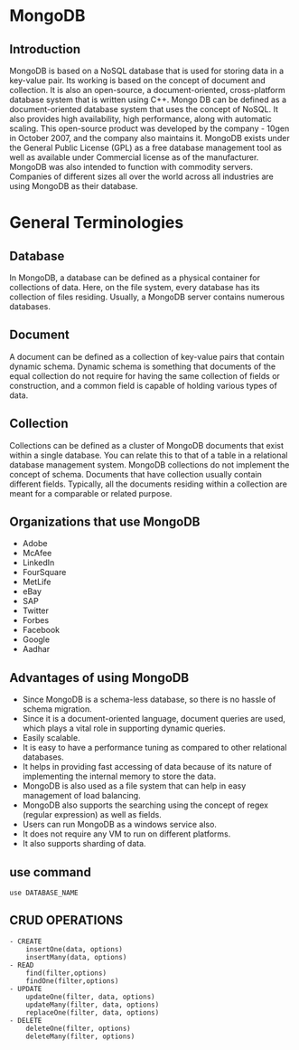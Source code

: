 # MongoDB

## Introduction

MongoDB is based on a NoSQL database that is used for storing data in a key-value pair. Its working is based on the concept of document and collection. It is also an open-source, a document-oriented, cross-platform database system that is written using C++.
Mongo DB can be defined as a document-oriented database system that uses the concept of NoSQL. It also provides high availability, high performance, along with automatic scaling. This open-source product was developed by the company - 10gen in October 2007, and the company also maintains it. MongoDB exists under the General Public License (GPL) as a free database management tool as well as available under Commercial license as of the manufacturer. MongoDB was also intended to function with commodity servers. Companies of different sizes all over the world across all industries are using MongoDB as their database.

# General Terminologies

## Database
In MongoDB, a database can be defined as a physical container for collections of data. Here, on the file system, every database has its collection of files residing. Usually, a MongoDB server contains numerous databases.

## Document
A document can be defined as a collection of key-value pairs that contain dynamic schema. Dynamic schema is something that documents of the equal collection do not require for having the same collection of fields or construction, and a common field is capable of holding various types of data.

## Collection
Collections can be defined as a cluster of MongoDB documents that exist within a single database. You can relate this to that of a table in a relational database management system. MongoDB collections do not implement the concept of schema. Documents that have collection usually contain different fields. Typically, all the documents residing within a collection are meant for a comparable or related purpose.

## Organizations that use MongoDB

- Adobe
- McAfee
- LinkedIn
- FourSquare
- MetLife
- eBay
- SAP
- Twitter
- Forbes
- Facebook
- Google
- Aadhar

## Advantages of using MongoDB

- Since MongoDB is a schema-less database, so there is no hassle of schema migration.
- Since it is a document-oriented language, document queries are used, which plays a vital role in supporting dynamic queries.
- Easily scalable.
- It is easy to have a performance tuning as compared to other relational databases.
- It helps in providing fast accessing of data because of its nature of implementing the internal memory to store the data.
- MongoDB is also used as a file system that can help in easy management of load balancing.
- MongoDB also supports the searching using the concept of regex (regular expression) as well as fields.
- Users can run MongoDB as a windows service also.
- It does not require any VM to run on different platforms.
- It also supports sharding of data.

## use command  
    
    use DATABASE_NAME
    
## CRUD OPERATIONS

    - CREATE
        insertOne(data, options)
        insertMany(data, options)
    - READ
        find(filter,options)
        findOne(filter,options)
    - UPDATE
        updateOne(filter, data, options)
        updateMany(filter, data, options)
        replaceOne(filter, data, options)
    - DELETE
        deleteOne(filter, options)
        deleteMany(filter, options)
